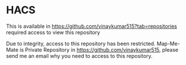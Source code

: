 # HACS
This is available in https://github.com/vinaykumar515?tab=repositories required access to view this repository  

Due to integrity, access to this repository has been restricted. 
Map-Me-Mate is Private Repository in https://github.com/vinaykumar515, please send me an email why you need to access to this repository.
